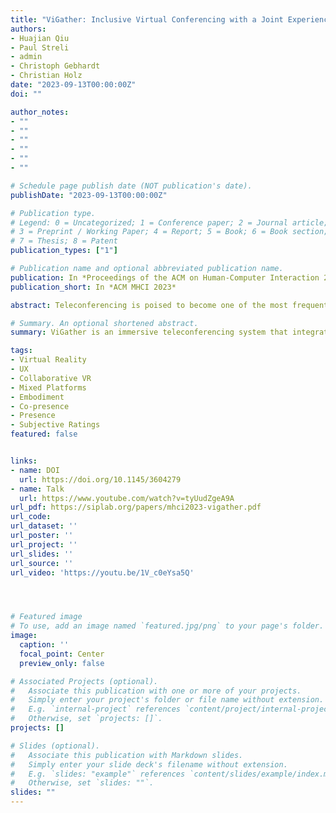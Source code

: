 ```yaml
---
title: "ViGather: Inclusive Virtual Conferencing with a Joint Experience Across Traditional Screen Devices and Mixed Reality Headsets"
authors:
- Huajian Qiu
- Paul Streli
- admin
- Christoph Gebhardt
- Christian Holz
date: "2023-09-13T00:00:00Z"
doi: ""

author_notes:
- ""
- ""
- ""
- ""
- ""
- ""

# Schedule page publish date (NOT publication's date).
publishDate: "2023-09-13T00:00:00Z"

# Publication type.
# Legend: 0 = Uncategorized; 1 = Conference paper; 2 = Journal article;
# 3 = Preprint / Working Paper; 4 = Report; 5 = Book; 6 = Book section;
# 7 = Thesis; 8 = Patent
publication_types: ["1"]

# Publication name and optional abbreviated publication name.
publication: In *Proceedings of the ACM on Human-Computer Interaction 2023* 
publication_short: In *ACM MHCI 2023* 

abstract: Teleconferencing is poised to become one of the most frequent use cases of immersive platforms, since it supports high levels of presence and embodiment in collaborative settings. On desktop and mobile platforms, teleconferencing solutions are already among the most popular apps and accumulate significant usage time—not least due to the pandemic or as a desirable substitute for air travel or commuting. In this paper, we present ViGather, an immersive teleconferencing system that integrates users of all platform types into a joint experience via equal representation and a first-person experience. ViGather renders all participants as embodied avatars in one shared scene to establish co-presence and elicit natural behavior during collocated conversations, including nonverbal communication cues such as eye contact between participants as well as body language such as turning one’s body to another person or using hand gestures to emphasize parts of a conversation during the virtual hangout. Since each user embodies an avatar and experiences situated meetings from an egocentric perspective no matter the device they join from, ViGather alleviates potential concerns about self-perception and appearance while mitigating potential ‘Zoom fatigue’, as users’ self-views are not shown. For participants in Mixed Reality, our system leverages the rich sensing and reconstruction capabilities of today’s headsets. For users of tablets, laptops, or PCs, ViGather reconstructs the user’s pose from the device’s front-facing camera, estimates eye contact with other participants, and relates these non-verbal cues to immediate avatar animations in the shared scene. Our evaluation compared participants’ behavior and impressions while videoconferencing in groups of four inside ViGather with those in Meta Horizon as a baseline for a social VR setting. Participants who participated on traditional screen devices (e.g., laptops and desktops) using ViGather reported a significantly higher sense of physical, spatial, and self-presence than when using Horizon, while all perceived similar levels of active social presence when using Virtual Reality headsets. Our follow-up study confirmed the importance of representing users on traditional screen devices as reconstructed avatars for perceiving self-presence.

# Summary. An optional shortened abstract.
summary: ViGather is an immersive teleconferencing system that integrates users of all platform types into a joint experience via equal representation and a first-person experience. ViGather renders all participants as embodied avatars in one shared scene to establish co-presence and elicit natural behavior during collocated conversations, including nonverbal communication cues such as eye contact between participants as well as body language such as turning one’s body to another person or using hand gestures to emphasize parts of a conversation during the virtual hangout.

tags:
- Virtual Reality
- UX
- Collaborative VR
- Mixed Platforms
- Embodiment
- Co-presence
- Presence
- Subjective Ratings
featured: false


links:
- name: DOI
  url: https://doi.org/10.1145/3604279
- name: Talk
  url: https://www.youtube.com/watch?v=tyUudZgeA9A
url_pdf: https://siplab.org/papers/mhci2023-vigather.pdf
url_code: 
url_dataset: ''
url_poster: ''
url_project: ''
url_slides: ''
url_source: ''
url_video: 'https://youtu.be/1V_c0eYsa5Q' 




# Featured image
# To use, add an image named `featured.jpg/png` to your page's folder. 
image:
  caption: ''
  focal_point: Center
  preview_only: false

# Associated Projects (optional).
#   Associate this publication with one or more of your projects.
#   Simply enter your project's folder or file name without extension.
#   E.g. `internal-project` references `content/project/internal-project/index.md`.
#   Otherwise, set `projects: []`.
projects: []

# Slides (optional).
#   Associate this publication with Markdown slides.
#   Simply enter your slide deck's filename without extension.
#   E.g. `slides: "example"` references `content/slides/example/index.md`.
#   Otherwise, set `slides: ""`.
slides: ""
---
```


